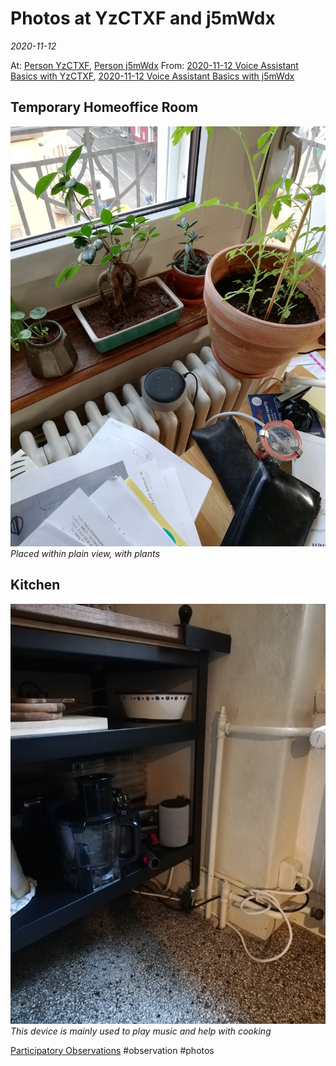 # Photos at YzCTXF and j5mWdx
*2020-11-12*

At: [Person YzCTXF](data/people/Person%20YzCTXF.md), [Person j5mWdx](data/people/Person%20j5mWdx.md)
From: [2020-11-12 Voice Assistant Basics with YzCTXF](data/interviews/2020-11-12%20Voice%20Assistant%20Basics%20with%20YzCTXF.md), [2020-11-12 Voice Assistant Basics with j5mWdx](data/interviews/2020-11-12%20Voice%20Assistant%20Basics%20with%20j5mWdx.md)

## Temporary Homeoffice Room
![IMG_20201112_151010.jpg](/assets/images/IMG_20201112_151010.jpg)
*Placed within plain view, with plants*

## Kitchen
![IMG_20201112_151111.jpg](/assets/images/IMG_20201112_151111.jpg)
*This device is mainly used to play music and help with cooking*

[Participatory Observations](data/Participatory%20Observations.md) #observation #photos 